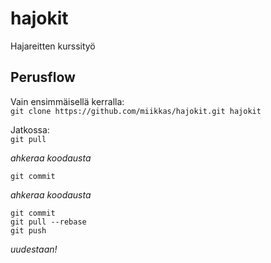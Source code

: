 hajokit
=======

Hajareitten kurssityö  

Perusflow
---------

Vain ensimmäisellä kerralla:  
``git clone https://github.com/miikkas/hajokit.git hajokit``  
  
Jatkossa:  
``git pull``  
  
*ahkeraa koodausta*  
  
``git commit``  
  
*ahkeraa koodausta*  
  
``git commit``  
``git pull --rebase``  
``git push``  
  
*uudestaan!*  
